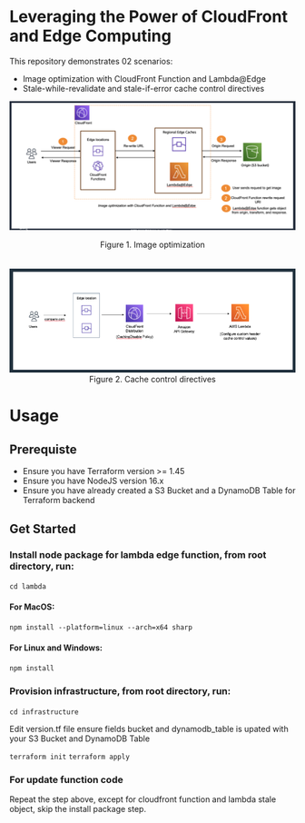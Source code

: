 # Leveraging the Power of CloudFront and Edge Computing

This repository demonstrates 02 scenarios:
- Image optimization with CloudFront Function and Lambda@Edge
- Stale-while-revalidate and stale-if-error cache control directives

![Image optimization](image_optimization.png)
<div align="center">Figure 1. Image optimization </div>
</br></br>

<div align="center">
  <img src="/cache_control_directives.png">
</div>
<div align="center">Figure 2. Cache control directives</div>

# Usage
## Prerequiste
- Ensure you have Terraform version >= 1.45
- Ensure you have NodeJS version 16.x
- Ensure you have already created a S3 Bucket and a DynamoDB Table for Terraform backend
## Get Started
### Install node package for lambda edge function, from root directory, run:
`cd lambda`
#### For MacOS:
`npm install --platform=linux --arch=x64 sharp`
#### For Linux and Windows:
`npm install`
### Provision infrastructure, from root directory, run:
`cd infrastructure`

<p>Edit version.tf file ensure fields bucket and dynamodb_table is upated with your S3 Bucket and DynamoDB Table</p>

`terraform init`
`terraform apply`

### For update function code
Repeat the step above, except for cloudfront function and lambda stale object, skip the install package step.

